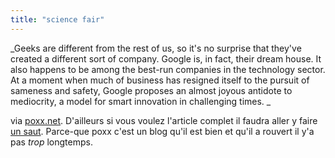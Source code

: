 ```yaml
---
title: "science fair"
---
```


_Geeks are different from the rest of us, so it's no surprise that they've
created a different sort of company. Google is, in fact, their dream house. It
also happens to be among the best-run companies in the technology sector. At a
moment when much of business has resigned itself to the pursuit of sameness
and safety, Google proposes an almost joyous antidote to mediocrity, a model
for smart innovation in challenging times. _

via [poxx.net](http://www.poxx.net). D'ailleurs si vous voulez l'article
complet il faudra aller y faire [un
saut](http://www.poxx.net/archives/000220.php). Parce-que poxx c'est un blog
qu'il est bien et qu'il a rouvert il y'a pas *trop* longtemps.

